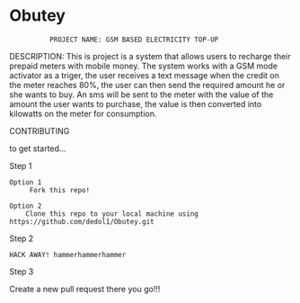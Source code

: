 # Obutey
              PROJECT NAME: GSM BASED ELECTRICITY TOP-UP

DESCRIPTION: 
               This is project is a system that allows users to recharge their prepaid meters with mobile money.
                The system works with a GSM mode activator as a triger, the user receives a text message when the credit on the 
                meter reaches 80%, the user can then send the required amount he or she wants to buy. An sms will be sent to the 
                meter with the value of the amount the user wants to purchase, the value is then converted into kilowatts on the 
                meter for consumption.

CONTRIBUTING

   to get started...

Step 1

    Option 1
         Fork this repo!

    Option 2
        Clone this repo to your local machine using https://github.com/dedol1/Obutey.git

Step 2

    HACK AWAY! hammerhammerhammer

Step 3

  Create a new pull request 
there you go!!!
